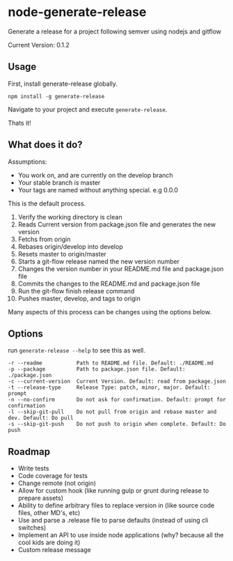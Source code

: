 # node-generate-release
Generate a release for a project following semver using nodejs and gitflow

Current Version: 0.1.2


Usage
-----

First, install generate-release globally.

    npm install -g generate-release

Navigate to your project and execute `generate-release`.

Thats it!

What does it do?
----------------

Assumptions:

- You work on, and are currently on the develop branch
- Your stable branch is master
- Your tags are named without anything special. e.g 0.0.0


This is the default process.

1. Verify the working directory is clean
1. Reads Current version from package.json file and generates the new version
1. Fetchs from origin
1. Rebases origin/develop into develop
1. Resets master to origin/master
1. Starts a git-flow release named the new version number
1. Changes the version number in your README.md file and package.json file
1. Commits the changes to the README.md and package.json file
1. Run the git-flow finish release command
1. Pushes master, develop, and tags to origin

Many aspects of this process can be changes using the options below.

Options
--------

run `generate-release --help` to see this as well.

    -r --readme           Path to README.md file. Default: ./README.md
    -p --package          Path to package.json file. Default: ./package.json
    -c --current-version  Current Version. Default: read from package.json
    -t --release-type     Release Type: patch, minor, major. Default: prompt
    -n --no-confirm       Do not ask for confirmation. Default: prompt for confirmation
    -l --skip-git-pull    Do not pull from origin and rebase master and dev. Default: Do pull
    -s --skip-git-push    Do not push to origin when complete. Default: Do push


Roadmap
-------

- Write tests
- Code coverage for tests
- Change remote (not origin)
- Allow for custom hook (like running gulp or grunt during release to prepare assets)
- Ability to define arbitrary files to replace version in (like source code files, other MD's, etc)
- Use and parse a .release file to parse defaults (instead of using cli switches)
- Implement an API to use inside node applications (why? because all the cool kids are doing it)
- Custom release message
